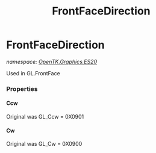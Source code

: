 ﻿---
title: FrontFaceDirection
---

# FrontFaceDirection
_namespace: [OpenTK.Graphics.ES20](N-OpenTK.Graphics.ES20.html)_

Used in GL.FrontFace



### Properties

#### Ccw
Original was GL_Ccw = 0X0901
#### Cw
Original was GL_Cw = 0X0900

